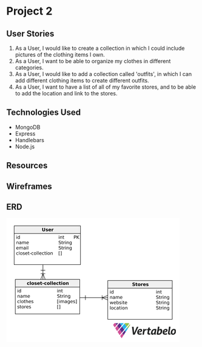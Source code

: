 # Project 2

## User Stories 
1. As a User, I would like to create a collection in which I could include pictures of the clothing items I own.
2. As a User, I want to be able to organize my clothes in different categories.
3. As a User, I would like to add a collection called 'outfits', in which I can add different clothing items to create different outfits.
4. As a User, I want to have a list of all of my favorite stores, and to be able to add the location and link to the stores.


## Technologies Used
- MongoDB
- Express
- Handlebars
- Node.js

## Resources

## Wireframes

## ERD
![ERD](/images/ERD.png)

